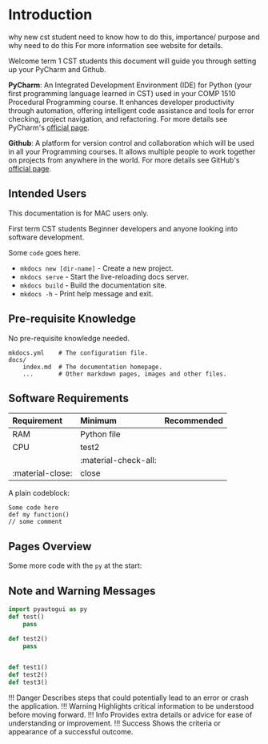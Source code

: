 # Introduction

why new cst student need to know how to do this, importance/ purpose and why need to do this 
For more information see website for details.

Welcome term 1 CST students this document will guide you through setting up your PyCharm and Github. 

**PyCharm**: An Integrated Development Environment (IDE) for Python (your first programming language learned in CST) used in your COMP 1510 Procedural Programming course. It enhances developer productivity through automation, offering intelligent code assistance and tools for error checking, project navigation, and refactoring​​. For more details see PyCharm's [official page](https://www.jetbrains.com/pycharm/learn/).

**Github**: A platform for version control and collaboration which will be used in all your Programming courses. It allows multiple people to work together on projects from anywhere in the world. For more details see GitHub's [official page](https://github.com/about).

## Intended Users

This documentation is for MAC users only.

First term CST students 
Beginner developers and anyone looking into software development.


Some `code` goes here.

* `mkdocs new [dir-name]` - Create a new project.
* `mkdocs serve` - Start the live-reloading docs server.
* `mkdocs build` - Build the documentation site.
* `mkdocs -h` - Print help message and exit.

## Pre-requisite Knowledge

No pre-requisite knowledge needed.

    mkdocs.yml    # The configuration file.
    docs/
        index.md  # The documentation homepage.
        ...       # Other markdown pages, images and other files.


## Software Requirements

| **Requirement** | **Minimum** | **Recommended** |
| :-| :-| :-|
|RAM | Python file|
|CPU| test2|
||:material-check-all:|
|:material-close:|close|


A plain codeblock:
```
Some code here
def my function()
// some comment
```

## Pages Overview
Some more code with the `py` at the start:

## Note and Warning Messages

```py
import pyautogui as py
def test()
    pass
```

```py title="test"
def test2()
    pass
```

```py linenums="1"
```

```py hl_lines="1 3"
def test1()
def test2()
def test3()
```

!!! Danger
    Describes steps that could potentially lead to an error or crash the application.
!!! Warning
    Highlights critical information to be understood before moving forward.
!!! Info
    Provides extra details or advice for ease of understanding or improvement.
!!! Success
    Shows the criteria or appearance of a successful outcome.